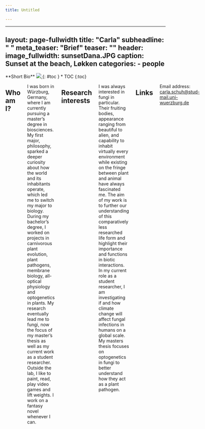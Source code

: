 ```yaml
---
title: Untitled

---
```


---
layout: page-fullwidth
title: "Carla"
subheadline: " "
meta_teaser: "Brief"
teaser: ""
header:
    image_fullwidth: sunsetDana.JPG
    caption: Sunset at the beach, Løkken
categories:
    - people
---
<!--more-->

<div class="row">
<div class="medium-4 medium-push-8 columns" markdown="1">
<div class="panel radius" markdown="1">
**Short Bio**
<a class="th [radius]" href="{{ site.url }}/images/DeptPic.jpeg">
<img src="{{ site.url }}/images/dharanish.jpg">
</a>
{: #toc }
*  TOC
{:toc}
</div>
</div><!-- /.medium-4.columns -->



<div class="medium-8 medium-pull-4 columns" markdown="1">



## Who am I?

I was born in Würzburg, Germany, where I am currently pursuing a master’s degree in biosciences. My first major, philosophy, sparked a deeper curiosity about how the world and its inhabitants operate, which led me to switch my major to biology. 
During my bachelor’s degree, I worked on projects in carnivorous plant evolution, plant pathogens, membrane biology, all-optical physiology and optogenetics in plants. 
My research eventually lead me to fungi, now the focus of my master’s thesis as well as my current work as a student researcher.
Outside the lab, I like to paint, read, play video games and lift weights. I work on a fantasy novel whenever I can.

## Research interests

I was always interested in fungi in particular. Their fruiting bodies, appearance ranging from beautiful to alien, and capability to inhabit virtually every environment while existing on the fringe between plant and animal have always fascinated me. The aim of my work is to further our understanding of this comparatively less researched life form and highlight their importance and functions in biotic interactions.
In my current role as a student researcher, I am investigating if and how climate change will affect fungal infections in humans on a global scale. My masters thesis focuses on optogenetics in fungi to better understand how they act as a plant pathogen.




    
## Links

Email address: [carla.schuh@stud-mail.uni-wuerzburg.de](mailto:carla.schuh@stud-mail.uni-wuerzburg.de)
